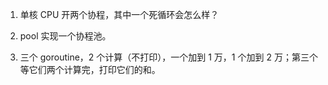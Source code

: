 1. 单核 CPU 开两个协程，其中一个死循环会怎么样？

2. pool 实现一个协程池。

3. 三个 goroutine，2 个计算（不打印），一个加到 1 万，1 个加到 2 万；第三个等它们两个计算完，打印它们的和。
